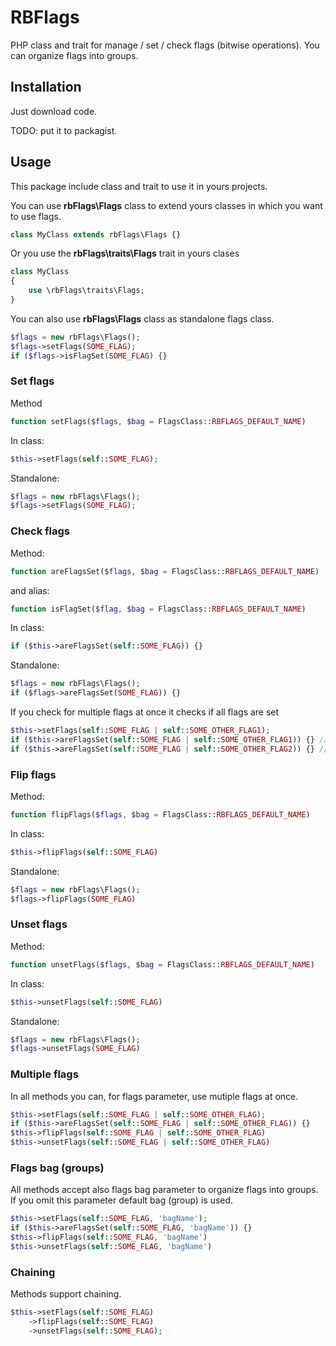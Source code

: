 # RBFlags

PHP class and trait for manage / set / check flags (bitwise operations). You can organize flags into groups.

## Installation

Just download code.

TODO: put it to packagist.

## Usage

This package include class and trait to use it in yours projects.

You can use **rbFlags\Flags** class to extend yours classes in which you want to use flags.

```php
class MyClass extends rbFlags\Flags {}
```

Or you use the **rbFlags\traits\Flags** trait in yours clases

```php
class MyClass
{
    use \rbFlags\traits\Flags;
}
```

You can also use **rbFlags\Flags** class as standalone flags class.

```php
$flags = new rbFlags\Flags();
$flags->setFlags(SOME_FLAG);
if ($flags->isFlagSet(SOME_FLAG) {}
```

### Set flags

Method
```php
function setFlags($flags, $bag = FlagsClass::RBFLAGS_DEFAULT_NAME)
```

In class:
```php
$this->setFlags(self::SOME_FLAG);
```

Standalone:
```php
$flags = new rbFlags\Flags();
$flags->setFlags(SOME_FLAG);
```

### Check flags

Method:
```php
function areFlagsSet($flags, $bag = FlagsClass::RBFLAGS_DEFAULT_NAME)
```

and alias:
```php
function isFlagSet($flag, $bag = FlagsClass::RBFLAGS_DEFAULT_NAME)
```

In class:
```php
if ($this->areFlagsSet(self::SOME_FLAG)) {}
```

Standalone:
```php
$flags = new rbFlags\Flags();
if ($flags->areFlagsSet(SOME_FLAG)) {}
```

If you check for multiple flags at once it checks if all flags are set

```php
$this->setFlags(self::SOME_FLAG | self::SOME_OTHER_FLAG1);
if ($this->areFlagsSet(self::SOME_FLAG | self::SOME_OTHER_FLAG1)) {} // true
if ($this->areFlagsSet(self::SOME_FLAG | self::SOME_OTHER_FLAG2)) {} // false
```


### Flip flags

Method:
```php
function flipFlags($flags, $bag = FlagsClass::RBFLAGS_DEFAULT_NAME)
```

In class:
```php
$this->flipFlags(self::SOME_FLAG)
```

Standalone:
```php
$flags = new rbFlags\Flags();
$flags->flipFlags(SOME_FLAG)
```

### Unset flags

Method:
```php
function unsetFlags($flags, $bag = FlagsClass::RBFLAGS_DEFAULT_NAME)
```

In class:
```php
$this->unsetFlags(self::SOME_FLAG)
```

Standalone:
```php
$flags = new rbFlags\Flags();
$flags->unsetFlags(SOME_FLAG)
```

### Multiple flags

In all methods you can, for flags parameter, use mutiple flags at once.

```php
$this->setFlags(self::SOME_FLAG | self::SOME_OTHER_FLAG);
if ($this->areFlagsSet(self::SOME_FLAG | self::SOME_OTHER_FLAG)) {}
$this->flipFlags(self::SOME_FLAG | self::SOME_OTHER_FLAG)
$this->unsetFlags(self::SOME_FLAG | self::SOME_OTHER_FLAG)
```

### Flags bag (groups)

All methods accept also flags bag parameter to organize flags into groups. If you omit this parameter default bag (group) is used.

```php
$this->setFlags(self::SOME_FLAG, 'bagName');
if ($this->areFlagsSet(self::SOME_FLAG, 'bagName')) {}
$this->flipFlags(self::SOME_FLAG, 'bagName')
$this->unsetFlags(self::SOME_FLAG, 'bagName')
```

### Chaining

Methods support chaining.
```php
$this->setFlags(self::SOME_FLAG)
    ->flipFlags(self::SOME_FLAG)
    ->unsetFlags(self::SOME_FLAG);
```
